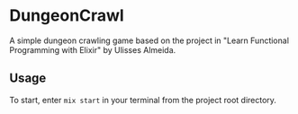 # DungeonCrawl

A simple dungeon crawling game based on the project in "Learn Functional Programming with Elixir" by Ulisses Almeida.

## Usage

To start, enter `mix start` in your terminal from the project root directory.
